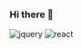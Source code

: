 ### Hi there 👋

![jquery](https://user-images.githubusercontent.com/43833710/154094911-6a8a6137-3ea9-488d-bb4f-8a90207ac2d5.png)
![react](https://user-images.githubusercontent.com/43833710/154095141-4ed9cb9e-47a9-4d62-9c22-3f3c0a70460d.png)

<!--
**nurhlmi/nurhlmi** is a ✨ _special_ ✨ repository because its `README.md` (this file) appears on your GitHub profile.

Here are some ideas to get you started:

- 🔭 I’m currently working on ...
- 🌱 I’m currently learning ...
- 👯 I’m looking to collaborate on ...
- 🤔 I’m looking for help with ...
- 💬 Ask me about ...
- 📫 How to reach me: ...
- 😄 Pronouns: ...
- ⚡ Fun fact: ...
-->
